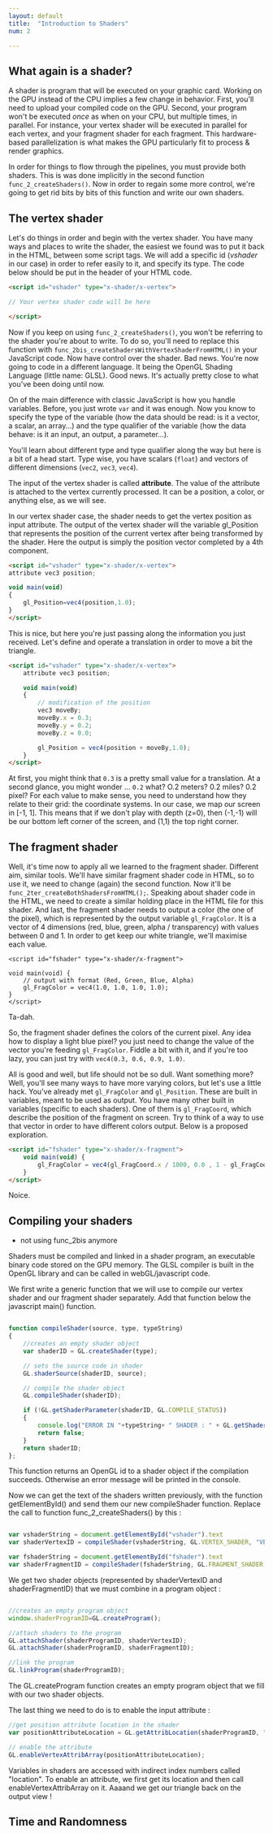```yaml
---
layout: default
title:  "Introduction to Shaders"
num: 2

---
```


## What again is a shader?

A shader is program that will be executed on your graphic card. Working on the GPU instead of the CPU implies a few change in behavior. First, you'll need to upload your compiled code on the GPU. Second, your program won't be executed *once* as when on your CPU, but multiple times, in parallel. For instance, your vertex shader will be executed in parallel for each vertex, and your fragment shader for each fragment. This hardware-based parallelization is what makes the GPU particularly fit to process & render graphics.

In order for things to flow through the pipelines, you must provide both shaders. This is was done implicitly in the second function `func_2_createShaders()`. Now in order to regain some more control, we're going to get rid bits by bits of this function and write our own shaders.


## The vertex shader
Let's do things in order and begin with the vertex shader. You have many ways and places to write the shader, the easiest we found was to put it back in the HTML, between some script tags. We will add a specific id (*vshader* in our case) in order to refer easily to it, and specify its type. The code below should be put in the header of your HTML code.

~~~ html
<script id="vshader" type="x-shader/x-vertex">

// Your vertex shader code will be here

</script>
~~~

Now if you keep on using `func_2_createShaders()`, you won't be referring to the shader you're about to write. To do so, you'll need to replace this function with `func_2bis_createShadersWithVertexShaderFromHTML()` in your JavaScript code. Now have control over the shader. Bad news. You're now going to code in a different language. It being the OpenGL Shading Language (little name: GLSL). Good news. It's actually pretty close to what you've been doing until now.

On of the main difference with classic JavaScript is how you handle variables. Before, you just wrote `var` and it was enough. Now you know to specify the type of the variable (how the data should be read: is it a vector, a scalar, an array...) and the type qualifier of the variable (how the data behave: is it an input, an output, a parameter...). 

You'll learn about different type and type qualifier along the way but here is a bit of a head start. Type wise, you have scalars (`float`) and vectors of different dimensions (`vec2`, `vec3`, `vec4`). 

The input of the vertex shader is called **attribute**. The value of the attribute is attached to the vertex currently processed. It can be a position, a color, or anything else, as we will see.

In our vertex shader case, the shader needs to get the vertex position as input attribute. The output of the vertex shader will the variable gl_Position that represents the position of the current vertex after being transformed by the shader. Here the output is simply the position vector completed by a 4th component.

~~~ html
<script id="vshader" type="x-shader/x-vertex">
attribute vec3 position; 

void main(void) 
{ 
    gl_Position=vec4(position,1.0);
}
</script>
~~~

This is nice, but here you're just passing along the information you just received. Let's define and operate a translation in order to move a bit the triangle.


~~~ html
<script id="vshader" type="x-shader/x-vertex">
    attribute vec3 position; 

    void main(void) 
    { 
        // modification of the position
        vec3 moveBy;
        moveBy.x = 0.3;
        moveBy.y = 0.2;
        moveBy.z = 0.0;

        gl_Position = vec4(position + moveBy,1.0);
    }
</script>
~~~

At first, you might think that `0.3` is a pretty small value for a translation. At a second glance, you might wonder ... `0.2` what? O.2 meters? 0.2 miles? 0.2 pixel? For each value to make sense, you need to understand how they relate to their grid: the coordinate systems. In our case, we map our screen in [-1, 1]. This means that if we don't play with depth (z=0), then (-1,-1) will be our bottom left corner  of the screen, and (1,1) the top right corner.


## The fragment shader

Well, it's time now to apply all we learned to the fragment shader. Different aim, similar tools. We'll have similar fragment shader code in HTML, so to use it, we need to change (again) the second function. Now it'll be `func_2ter_createBothShadersFromHTML();`. Speaking about shader code in the HTML, we need to create a similar holding place in the HTML file for this shader. And last, the fragment shader needs to output a color (the one of the pixel), which is represented by the output variable `gl_FragColor`. It is a vector of 4 dimensions (red, blue, green, alpha / transparency) with values between 0 and 1. In order to get keep our white triangle, we'll maximise each value.

~~~
<script id="fshader" type="x-shader/x-fragment">

void main(void) {
    // output with format (Red, Green, Blue, Alpha)
    gl_FragColor = vec4(1.0, 1.0, 1.0, 1.0);
}
</script>
~~~

Ta-dah. 

So, the fragment shader defines the colors of the current pixel. Any idea how to display a light blue pixel? you just need to change the value of the vector you're feeding `gl_FragColor`. Fiddle a bit with it, and if you're too lazy, you can just try with `vec4(0.3, 0.6, 0.9, 1.0)`.

All is good and well, but life should not be so dull. Want something more? Well, you'll see many ways to have more varying colors, but let's use a little hack. You've already met `gl_FragColor` and `gl_Position`. These are built in variables, meant to be used as output. You have many other built in variables (specific to each shaders). One of them is `gl_FragCoord`, which describe the position of the fragment on screen. Try to think of a way to use that vector in order to have different colors output. Below is a proposed exploration.

~~~ html
<script id="fshader" type="x-shader/x-fragment">    
    void main(void) {
        gl_FragColor = vec4(gl_FragCoord.x / 1000, 0.0 , 1 - gl_FragCoord.y / 1000, 1.0);
    }
</script>
~~~

Noice.


## Compiling your shaders

* not using func_2bis anymore


Shaders must be compiled and linked in a shader program, an executable binary code stored on the GPU memory. The GLSL compiler is built in the OpenGL library and can be called in webGL/javascript code. 

We first write a generic function that we will use to compile our vertex shader and our fragment shader separately. Add that function below the javascript main() function. 

~~~ JavaScript

function compileShader(source, type, typeString) 
{
    //creates an empty shader object
    var shaderID = GL.createShader(type);

    // sets the source code in shader
    GL.shaderSource(shaderID, source);

    // compile the shader object
    GL.compileShader(shaderID);

    if (!GL.getShaderParameter(shaderID, GL.COMPILE_STATUS)) 
    {
        console.log("ERROR IN "+typeString+ " SHADER : " + GL.getShaderInfoLog(shaderID));
        return false;
    }
    return shaderID;
};

~~~

This function returns an OpenGL id to a shader object if the compilation succeeds. Otherwise an error message will be printed in the console. 

Now we can get the text of the shaders written previously, with the function getElementById() and send them our new compileShader function. Replace the call to function func_2_createShaders() by this :

~~~ JavaScript

var vshaderString = document.getElementById("vshader").text
var shaderVertexID = compileShader(vshaderString, GL.VERTEX_SHADER, "VERTEX");

var fshaderString = document.getElementById("fshader").text
var shaderFragmentID = compileShader(fshaderString, GL.FRAGMENT_SHADER, "FRAGMENT");

~~~

We get two shader objects (represented by shaderVertexID and shaderFragmentID) that we must combine in a program object : 

~~~ JavaScript

//creates an empty program object
window.shaderProgramID=GL.createProgram();

//attach shaders to the program
GL.attachShader(shaderProgramID, shaderVertexID);
GL.attachShader(shaderProgramID, shaderFragmentID);

//link the program
GL.linkProgram(shaderProgramID);

~~~

The GL.createProgram function creates an empty program object that we fill with our two shader objects. 

The last thing we need to do is to enable the input attribute : 

~~~ JavaScript
//get position attribute location in the shader
var positionAttributeLocation = GL.getAttribLocation(shaderProgramID, "position");

// enable the attribute
GL.enableVertexAttribArray(positionAttributeLocation);

~~~

Variables in shaders are accessed with indirect index numbers called "location". To enable an attribute, we first get its location and then call enableVertexAttribArray on it. 
Aaaand we get our triangle back on the output view ! 

## Time and Randomness
